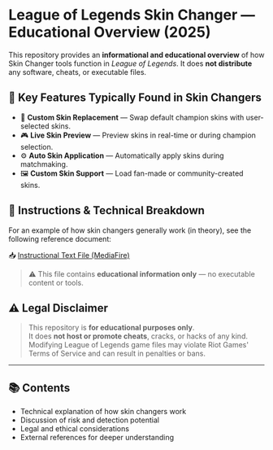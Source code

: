 # League of Legends Skin Changer — Educational Overview (2025)

This repository provides an **informational and educational overview** of how Skin Changer tools function in *League of Legends*. It does **not distribute** any software, cheats, or executable files.

## 🌟 Key Features Typically Found in Skin Changers

- 🔁 **Custom Skin Replacement** — Swap default champion skins with user-selected skins.
- 🎮 **Live Skin Preview** — Preview skins in real-time or during champion selection.
- ⚙️ **Auto Skin Application** — Automatically apply skins during matchmaking.
- 🖼️ **Custom Skin Support** — Load fan-made or community-created skins.

## 📄 Instructions & Technical Breakdown

For an example of how skin changers generally work (in theory), see the following reference document:

📥 [Instructional Text File (MediaFire)](https://www.mediafire.com/file/6s3yraq6te2fk9x/Instr.txt/file)

> ⚠️ This file contains **educational information only** — no executable content or tools.

## ⚠️ Legal Disclaimer

> This repository is **for educational purposes only**.  
> It does **not host or promote cheats**, cracks, or hacks of any kind.  
> Modifying League of Legends game files may violate Riot Games' Terms of Service and can result in penalties or bans.

---

## 📚 Contents

- Technical explanation of how skin changers work
- Discussion of risk and detection potential
- Legal and ethical considerations
- External references for deeper understanding
